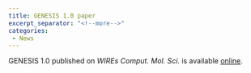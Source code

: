 ```yaml
---
title: GENESIS 1.0 paper
excerpt_separator: "<!--more-->"
categories:
 - News
---
```


GENESIS 1.0 published on *WIREs Comput. Mol. Sci.* is available
[online](http://dx.doi.org/10.1002/wcms.1220).
